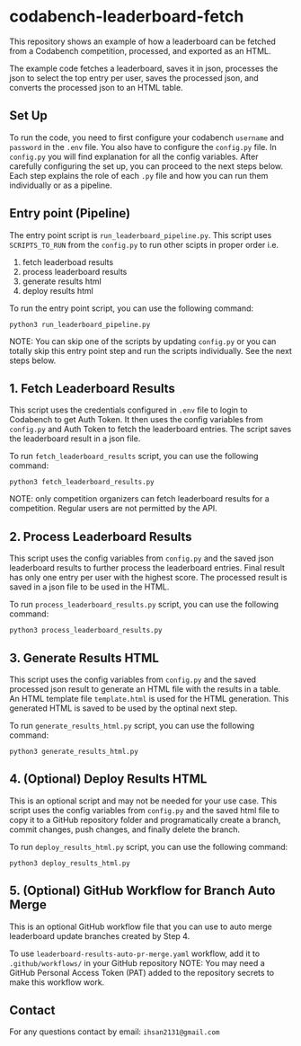 # codabench-leaderboard-fetch

This repository shows an example of how a leaderboard can be fetched from a Codabench competition, processed, and exported as an HTML. 

The example code fetches a leaderboard, saves it in json, processes the json to select the top entry per user, saves the processed json, and converts the processed json to an HTML table.


##  Set Up
To run the code, you need to first configure your codabench `username` and `password` in the `.env` file. You also have to configure the `config.py` file. In `config.py` you will find explanation for all the config variables. After carefully configuring the set up, you can proceed to the next steps below. Each step explains the role of each `.py` file and how you can run them individually or as a pipeline.

##  Entry point (Pipeline)
The entry point script is `run_leaderboard_pipeline.py`. This script uses `SCRIPTS_TO_RUN` from the `config.py` to run other scipts in proper order i.e. 
1. fetch leaderboad results
2. process leaderboard results
3. generate results html
4. deploy results html

To run the entry point script, you can use the following command:
```
python3 run_leaderboard_pipeline.py
```

NOTE: You can skip one of the scripts by updating `config.py` or you can totally skip this entry point step and run the scripts individually. See the next steps below.

## 1. Fetch Leaderboard Results
This script uses the credentials configured in `.env` file to login to Codabench to get Auth Token. It then uses the config variables from `config.py` and Auth Token to fetch the leaderboard entries. The script saves the leaderboard result in a json file.

To run `fetch_leaderboard_results` script, you can use the following command:
```
python3 fetch_leaderboard_results.py
```

NOTE: only competition organizers can fetch leaderboard results for a competition. Regular users are not permitted by the API.

## 2. Process Leaderboard Results
This script uses the config variables from `config.py` and the saved json leaderboard results to further process the leaderboard entries. Final result has only one entry per user with the highest score. The processed result is saved in a json file to be used in the HTML.

To run `process_leaderboard_results.py` script, you can use the following command:
```
python3 process_leaderboard_results.py
```

## 3. Generate Results HTML
This script uses the config variables from `config.py` and the saved processed json result to generate an HTML file with the results in a table. An HTML template file `template.html` is used for the HTML generation. This generated HTML is saved to be used by the optinal next step.

To run `generate_results_html.py` script, you can use the following command:
```
python3 generate_results_html.py
```

## 4. (Optional) Deploy Results HTML
This is an optional script and may not be needed for your use case. This script uses the config variables from `config.py` and the saved html file to copy it to a GitHub repository folder and programatically create a branch, commit changes, push changes, and finally delete the branch.

To run `deploy_results_html.py` script, you can use the following command:
```
python3 deploy_results_html.py
```

## 5. (Optional) GitHub Workflow for Branch Auto Merge 
This is an optional GitHub workflow file that you can use to auto merge leaderboard update branches created by Step 4.

To use `leaderboard-results-auto-pr-merge.yaml` workflow, add it to `.github/workflows/` in your GitHub repository
NOTE: You may need a GitHub Personal Access Token (PAT) added to the repository secrets to make this workflow work.

## Contact
For any questions contact by email: `ihsan2131@gmail.com`

